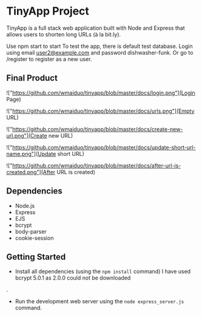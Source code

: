 # TinyApp Project

TinyApp is a full stack web application built with Node and Express that allows users to shorten long URLs (à la bit.ly).

Use npm start to start
To test the app, there is default test database. Login using email user2@example.com and password dishwasher-funk. Or go to /register to register as a new user.

## Final Product
!["https://github.com/wmaiduo/tinyapp/blob/master/docs/login.png"](Login Page)

!["https://github.com/wmaiduo/tinyapp/blob/master/docs/urls.png"](Empty URL)

!["https://github.com/wmaiduo/tinyapp/blob/master/docs/create-new-url.png"](Create new URL)

!["https://github.com/wmaiduo/tinyapp/blob/master/docs/update-short-url-name.png"](Update short URL)

!["https://github.com/wmaiduo/tinyapp/blob/master/docs/after-url-is-created.png"](After URL is created)

## Dependencies

- Node.js
- Express
- EJS
- bcrypt
- body-parser
- cookie-session

## Getting Started

- Install all dependencies (using the `npm install` command)
I have used bcrypt 5.0.1 as 2.0.0 could not be downloaded

.
- Run the development web server using the `node express_server.js` command.